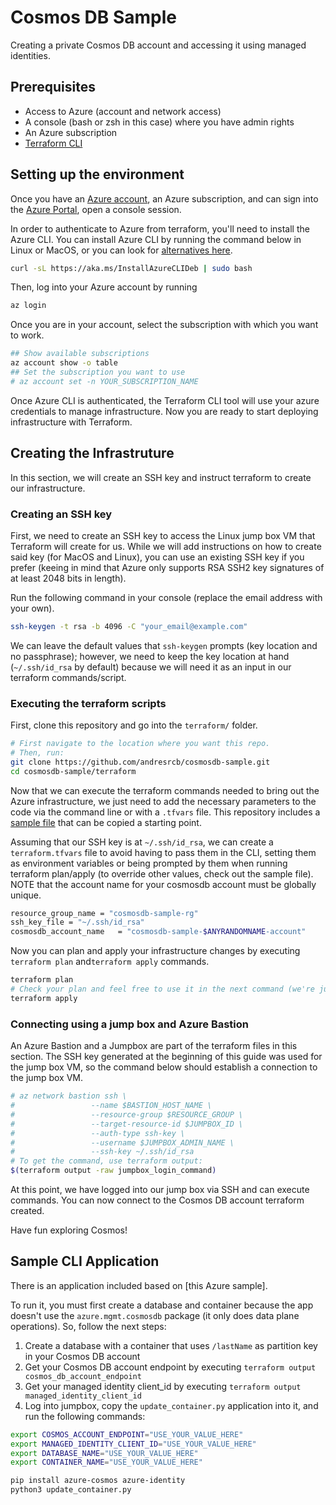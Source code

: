 # Cosmos DB Sample

Creating a private Cosmos DB account and accessing it using managed identities.

## Prerequisites
- Access to Azure (account and network access)
- A console (bash or zsh in this case) where you have admin rights
- An Azure subscription
- [Terraform CLI](https://www.terraform.io/downloads)

## Setting up the environment
Once you have an [Azure account](https://azure.microsoft.com/en-us/free/search/), an Azure subscription, and can sign into the [Azure Portal](https://portal.azure.com/), open a console session.

In order to authenticate to Azure from terraform, you'll need to install the Azure CLI. You can install Azure CLI by running the command below in Linux or MacOS, or you can look for [alternatives here](https://docs.microsoft.com/en-us/cli/azure/install-azure-cli).
```sh
curl -sL https://aka.ms/InstallAzureCLIDeb | sudo bash
```

Then, log into your Azure account by running
```sh
az login
```

Once you are in your account, select the subscription with which you want to work.
```sh
## Show available subscriptions
az account show -o table
## Set the subscription you want to use
# az account set -n YOUR_SUBSCRIPTION_NAME
```

Once Azure CLI is authenticated, the Terraform CLI tool will use your azure credentials to manage infrastructure. Now you are ready to start deploying infrastructure with Terraform.

## Creating the Infrastruture
In this section, we will create an SSH key and instruct terraform to create our infrastructure.

### Creating an SSH key
First, we need to create an SSH key to access the Linux jump box VM that Terraform will create for us. While we will add instructions on how to create said key (for MacOS and Linux), you can use an existing SSH key if you prefer (keeing in mind that Azure only supports RSA SSH2 key signatures of at least 2048 bits in length).

Run the following command in your console (replace the email address with your own).
```sh
ssh-keygen -t rsa -b 4096 -C "your_email@example.com"
```

We can leave the default values that `ssh-keygen` prompts (key location and no passphrase); however, we need to keep the key location at hand (`~/.ssh/id_rsa` by default) because we will need it as an input in our terraform commands/script.

### Executing the terraform scripts
First, clone this repository and go into the `terraform/` folder.

```sh
# First navigate to the location where you want this repo.
# Then, run:
git clone https://github.com/andresrcb/cosmosdb-sample.git
cd cosmosdb-sample/terraform
```

Now that we can execute the terraform commands needed to bring out the Azure infrastructure, we just need to add the necessary parameters to the code via the command line or with a `.tfvars` file. This repository includes a [sample file](/terraform/terraform.tfvars.sample) that can be copied a starting point.

Assuming that our SSH key is at `~/.ssh/id_rsa`, we can create a `terraform.tfvars` file to avoid having to pass them in the CLI, setting them as environment variables or being prompted by them when running terraform plan/apply (to override other values, check out the sample file). NOTE that the account name for your cosmosdb account must be globally unique.

```sh
resource_group_name = "cosmosdb-sample-rg"
ssh_key_file = "~/.ssh/id_rsa"
cosmosdb_account_name   = "cosmosdb-sample-$ANYRANDOMNAME-account"
```

Now you can plan and apply your infrastructure changes by executing `terraform plan` and`terraform apply` commands.

```sh
terraform plan
# Check your plan and feel free to use it in the next command (we're just running apply as-is)
terraform apply
```

### Connecting using a jump box and Azure Bastion
An Azure Bastion and a Jumpbox are part of the terraform files in this section. The SSH key generated at the beginning of this guide was used for the jump box VM, so the command below should establish a connection to the jump box VM.

```sh
# az network bastion ssh \
#                 --name $BASTION_HOST_NAME \
#                 --resource-group $RESOURCE_GROUP \
#                 --target-resource-id $JUMPBOX_ID \
#                 --auth-type ssh-key \
#                 --username $JUMPBOX_ADMIN_NAME \
#                 --ssh-key ~/.ssh/id_rsa 
# To get the command, use terraform output:
$(terraform output -raw jumpbox_login_command)
```

At this point, we have logged into our jump box via SSH and can execute commands. You can now connect to the Cosmos DB account terraform created.

Have fun exploring Cosmos!

## Sample CLI Application

There is an application included based on [this Azure sample].

To run it, you must first create a database and container because the app doesn't use the `azure.mgmt.cosmosdb` package (it only does data plane operations). So, follow the next steps:

1. Create a database with a container that uses `/lastName` as partition key in your Cosmos DB account
1. Get your Cosmos DB account endpoint by executing `terraform output cosmos_db_account_endpoint`
1. Get your managed identity client_id by executing `terraform output managed_identity_client_id`
1. Log into jumpbox, copy the `update_container.py` application into it, and run the following commands:

```sh
export COSMOS_ACCOUNT_ENDPOINT="USE_YOUR_VALUE_HERE"
export MANAGED_IDENTITY_CLIENT_ID="USE_YOUR_VALUE_HERE"
export DATABASE_NAME="USE_YOUR_VALUE_HERE"
export CONTAINER_NAME="USE_YOUR_VALUE_HERE"

pip install azure-cosmos azure-identity
python3 update_container.py
```
